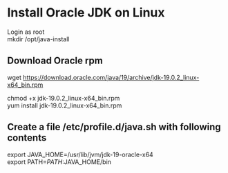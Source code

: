 # Install Oracle JDK on Linux  

Login as root  
mkdir /opt/java-install  

## Download Oracle rpm  
wget https://download.oracle.com/java/19/archive/jdk-19.0.2_linux-x64_bin.rpm  

chmod +x jdk-19.0.2_linux-x64_bin.rpm  
yum install jdk-19.0.2_linux-x64_bin.rpm  


## Create a file /etc/profile.d/java.sh with following contents  
export JAVA_HOME=/usr/lib/jvm/jdk-19-oracle-x64  
export PATH=$PATH:$JAVA_HOME/bin  



